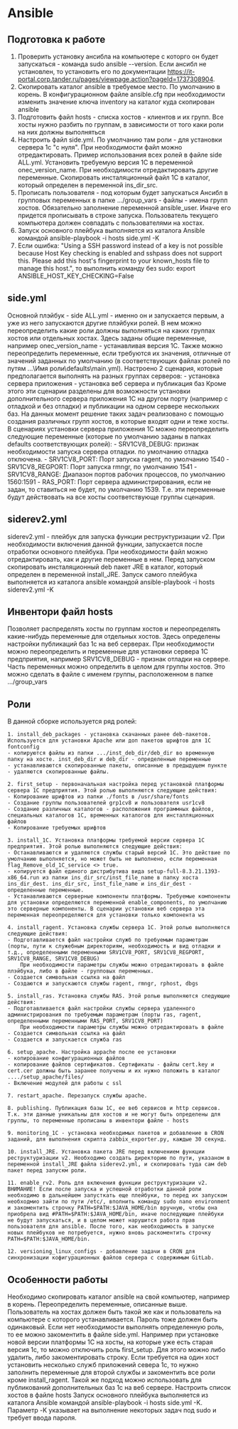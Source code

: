 # Ansible

## Подготовка к работе

1. Проверить установку ансибла на компьютере с которго он будет запускаться - команда sudo ansible --version. Если ансибл не установлен, то установить его по документации https://it-portal.corp.tander.ru/pages/viewpage.action?pageId=1737308904.
2. Скопировать каталог ansible в требуемое место. По умолчанию в корень. В конфигурационном файле ansible.cfg при необходимости изменить значение ключа inventory на каталог куда скопирован ansible
3. Подготовить файл hosts - списка хостов - клиентов и их групп. Все хосты нужно разбить по группам, в зависимости от того каки роли на них должны выполняться
4. Настроить файл side.yml. По умолчанию там роли - для установки сервера 1с "с нуля". При необходимости файл можно отредактировать. Пример использования всех ролей в файле side ALL.yml. Установить требуемую версия 1С в переменной onec_version_name. При необходимости отредактировать другие переменные. Скопировать инсталяционный файл 1С в каталог, который определен в переменной ins_dir_src.
5. Прописать пользователя - под которым будет запускаться Ансибл в групповых переменных в папке .../group_vars - файлы - имена групп хостов. Обязательно заполнение переменной ansible_user. Иначе его придется прописывать в строке запуска. Пользователь текущего компьютера должен совпадать с пользователями на хостах.
6. Запуск основного плейбука выполняется из каталога Ansible командой ansible-playbook -i hosts side.yml -K
7. Если ошибка: "Using a SSH password instead of a key is not possible because Host Key checking is enabled and sshpass does not support this.  Please add this host's fingerprint to your known_hosts file to manage this host.", то выполнить команду без sudo: export ANSIBLE_HOST_KEY_CHECKING=False

## side.yml

Основной плэйбук - side ALL.yml - именно он и запускается первым, а уже из него запускаются другие плэйбуки ролей. В нем можно переопределить какие роли должны выполняться на каких группах хостов или отдельных хостах. 
Здесь заданы общие переменные, например onec_version_name - устанавливая версия 1С. Также можно переопределить переменные, если требуются их значения, отличные от значений заданных по умолчанию (в соответствующих файлах ролей по путям ...\Имя роли\defaults\main.yml).
Настроено 2 сценария, которые предполагается выполнять на разных группах серверов:
    - установка сервера приложения
    - установка веб сервера и публикация баз
Кроме этого эти сценарии разделены для возможности установки дополнительного сервера приложения 1С на другом порту (например с отладкой и без отладки) и публикации на одном сервере нескольких баз. На данных момент решение таких задач реализовано с помощью создания различных групп хостов, в которые входят одни и теже хосты.
В сценариях установки сервера приложения 1С можно переопределить следующие переменные (которые по умолчанию заданы в папках defaults соответствующих ролей):
    - SRV1CV8_DEBUG: признак необходимости запуска сервера отладки. по умолчанию отладка отключена.
    - SRV1CV8_PORT: Порт запуска ragent, по умолчанию 1540
    - SRV1CV8_REGPORT: Порт запуска rmngr, по умолчанию 1541
    - SRV1CV8_RANGE: Диапазон портов рабочих процессов, по умолчанию 1560:1591
    - RAS_PORT: Порт сервера администрирования, если не задан, то ставиться не будет, по умолчанию 1539.
Т.е. эти переменные будут действовать на все хосты соответствующе группы сценария. 

## siderev2.yml

siderev2.yml - плейбук для запуска функции реструктуризации v2. При необходимости включения данной функции, запускается после отработки основного плейбука. При необходимости файл можно отредактировать, как и другие переменные в нем. Перед запуском скопировать инсталяционный deb пакет JRE в каталог, который определен в переменной install_JRE.
Запуск самого плейбука выполняется из каталога ansible командой ansible-playbook -i hosts siderev2.yml -K

## Инвентори файл hosts

Позволяет распределять хосты по группам хостов и переопределять какие-нибудь переменные для отдельных хостов. Здесь определены настройки публикаций баз 1с на веб серверах. При необходимости можно переопределить и переменные для установки сервера 1С предприятия, например SRV1CV8_DEBUG - признак отладки на сервере.
Часть переменных можно определить в целом для группы хостов. Это можно сделать в файле с именем группы, расположенном в папке .../group_vars
 
## Роли

В данной сборке используется ряд ролей:

    1. install_deb_packages - установка скачанных ранее deb-пакетов. Используется для установки Apache или доп пакетов шрифтов для 1С fontconfig
    - копируются файлы из папки .../inst_deb_dir/deb_dir во временную папку на хосте. inst_deb_dir и deb_dir - определенные переменные
    - устанавливаются скопированные пакеты, описанные в предыдущем пункте
    - удаляются скопированные файлы. 

    2. first_setup - первоначальная настройка перед установкой платформы сервера 1С предприятия. Этой ролью выполняются следующие действия:
    - Копирование шрифтов из папки ./fonts в /usr/share/fonts
    - Создание группы пользователей grp1cv8 и пользователя usr1cv8
    - Создание различных каталогов - расположения программных файлов, специальных каталогов 1С, временных каталогов для инсталляционных файлов
    - Копирование требуемых шрифтов

    3. install_1C. Установка платформы требуемой версии сервера 1С предприятия. Этой ролью выполняются следующие действия:
    - Останавливаются и удаляются службы старый версий 1С. Это действие по умолчанию выполняется, но может быть не выполнено, если переменная flag_Remove_old_1C_service <> true. 
    - копируется файл единого дистрибутива вида setup-full-8.3.21.1393-x86_64.run из папки ins_dir_src/inst_file_name в папку хоста ins_dir_dest. ins_dir_src, inst_file_name и ins_dir_dest - определенные переменные.
    - Устанавливаются серверные компоненты платформы. Требуемые компоненты для установки определяются переменной enable_components, по умолчанию это серверные компоненты. В сценарии установки веб сервера эта переменная переопределяются для установки только компонента ws 

    4. install_ragent. Установка службы сервера 1С. Этой ролью выполняются следующие действия:
    - Подготавливается файл настройки служб по требуемым параметрам (порты, пути к служебным директориям, необходимость и вид отладки и т.д., определенными переменными SRV1CV8_PORT, SRV1CV8_REGPORT, SRV1CV8_RANGE, SRV1CV8_DEBUG)
        При необходимости параметры службы можно отредактировать в файле плэйбука, либо в файле - групповых переменных.
    - Создается символьная ссылка на файл
    - Создаются и запускаются службы ragent, rmngr, rphost, dbgs

    5. install_ras. Установка службы RAS. Этой ролью выполняются следующие действия:
    - Подготавливается файл настройки службы сервера удаленного администрирования по требуемым параметрам (порты ras, ragent, определенными переменными RAS_PORT, SRV1CV8_PORT)
        При необходимости параметры службы можно отредактировать в файле
    - Создается символьная ссылка на файл
    - Создается и запускается служба ras

    6. setup_apache. Настройка appache после ее установки
    - копирование конфигурационных файлов
    - копирование файлов сертификатов. Сертификаты - файлы cert.key и cert.cer должны быть заранее получены и их нужно положить в каталог ..../setup_apache/files/
    - Включение модулей для работы с ssl

    7. restart_apache. Перезапуск службы apache.

    8. publishing. Публикация базы 1С, ее веб сервисов и http сервисов. Т.к. эти данные уникальны для хостов и не могут быть определены для группы, то переменные прописаны в инвентори файле - hosts

    9. monitoring_1C - установка необходимых пакетов и добавление в CRON заданий, для выполнения скрипта zabbix_exporter.py, каждые 30 секунд.

    10. install_JRE. Установка пакета JRE перед включением функции реструктуризации v2. Необходимо создать директорию по пути, указаном в переменной install_JRE файла siderev2.yml, и скопировать туда сам deb пакет перед запускм роли.

    11. enable_rv2. Роль для включения функции реструктуризации v2.
    ВНИМАНИЕ! Если после запуска и успешной отработки данной роли необходимо в дальнейшем запусткать еще плейбуки, то перед их запуском необходмио зайти по пути /etc/, вполнить команду sudo nano environment и закоментить строчку PATH=$PATH:$JAVA_HOME/bin вручную, чтобы она приобрела вид #PATH=$PATH:$JAVA_HOME/bin, иначе последующие плейбуки не будут запускаться, и в целом может нарушится работа прав пользователя для ansible. После того, как необходимость в запуске новых плейбуков не потребуется, нужно вновь раскоментить строчку PATH=$PATH:$JAVA_HOME/bin.

    12. versioning_linux_configs - добавление задачи в CRON для синхронизации кофигурационных файлов сервера с содержимым GitLab.

## Особенности работы

Необходимо скопировать каталог ansible на свой компьютер, например в корень.
Переопределить переменные, описанные выше.
Пользователь на хостах должен быть такой же как и пользователь на компьютере с которого устанавливается. Пароль тоже должен быть одинаковый.
Если нет необходимости выполнять определенную роль, то ее можно закоментить в файле side.yml. 
Например при установке новой версии платформы 1С на хосты, на которые уже есть старая версия 1с, то можно отключить роль first_setup. Для этого можно либо удалить, либо закоментировать строку.
Если требуется на один хост установить несколько служб приложений севера 1с, то нужно заполнить переменные для второй службы и закоментить все роли кроме install_ragent.
Такой же подход можно использовать для публикований дополнительных баз 1с на веб сервере.
Настроить список хостов в файле hosts
Запуск основного плейбука выполняется из каталога Ansible командой ansible-playbook -i hosts side.yml -K. Параметр -K указывает на выполнение некоторых задач под sudo и требует ввода пароля.

